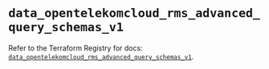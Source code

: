# `data_opentelekomcloud_rms_advanced_query_schemas_v1`

Refer to the Terraform Registry for docs: [`data_opentelekomcloud_rms_advanced_query_schemas_v1`](https://registry.terraform.io/providers/opentelekomcloud/opentelekomcloud/1.36.47/docs/data-sources/rms_advanced_query_schemas_v1).
